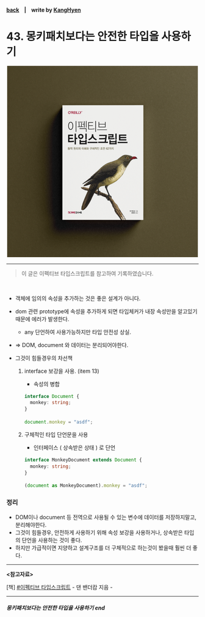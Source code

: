 #### [back](../../README.md) &nbsp;&nbsp; | &nbsp;&nbsp; write by [KangHyen][kangHyen]

# 43. 몽키패치보다는 안전한 타입을 사용하기

<p align="center" style="width:500px; margin: 0 auto">
    <img src="../../image/main.png">
</p>

---

> 이 글은 이펙티브 타입스크립트를 참고하여 기록하였습니다.

<br>

- 객체에 임의의 속성을 추가하는 것은 좋은 설계가 아니다.
- dom 관련 prototype에 속성을 추가하게 되면 타입체커가 내장 속성만을 알고있기 때문에 에러가 발생한다.

  - any 단언하여 사용가능하지만 타입 안전성 상실.

- ⇒ DOM, document 와 데이터는 분리되어야한다.
- 그것이 힘들경우의 차선책

  1. interface 보강을 사용. (item 13)

     - 속성의 병합

     ```typescript
     interface Document {
       monkey: string;
     }

     document.monkey = "asdf";
     ```

  2. 구체적인 타입 단언문을 사용

     - 인터페이스 ( 상속받은 상태 ) 로 단언

     ```typescript
     interface MonkeyDocument extends Document {
       monkey: string;
     }

     (document as MonkeyDocument).monkey = "asdf";
     ```

### 정리

- DOM이나 document 등 전역으로 사용될 수 있는 변수에 데이터를 저장하지말고, 분리해야한다.
- 그것이 힘들경우, 안전하게 사용하기 위해 속성 보강을 사용하거나, 상속받은 타입의 단언을 사용하는 것이 좋다.
- 하지만 가급적이면 지양하고 설계구조를 더 구체적으로 하는것이 봤을때 훨씬 더 좋다.

---

<strong><참고자료></strong>

[책] [#이펙티브 타입스크립트][effective-typescript] - 댄 밴더캄 지음 -

---

##### 몽키패치보다는 안전한 타입을 사용하기 end

[effective-typescript]: https://www.aladin.co.kr/shop/wproduct.aspx?ItemId=273193135&start=slayer
[sangcho]: https://github.com/SangchoKim
[taeHyen]: https://github.com/Tap-Kim
[kangHyen]: https://github.com/NacreousCloud
[sumin]: https://github.com/ttumzzi
